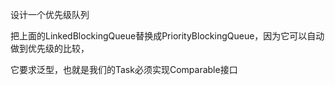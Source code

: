 
设计一个优先级队列

把上面的LinkedBlockingQueue替换成PriorityBlockingQueue<E>，因为它可以自动做到优先级的比较，

它要求泛型<E>，也就是我们的Task必须实现Comparable<E>接口